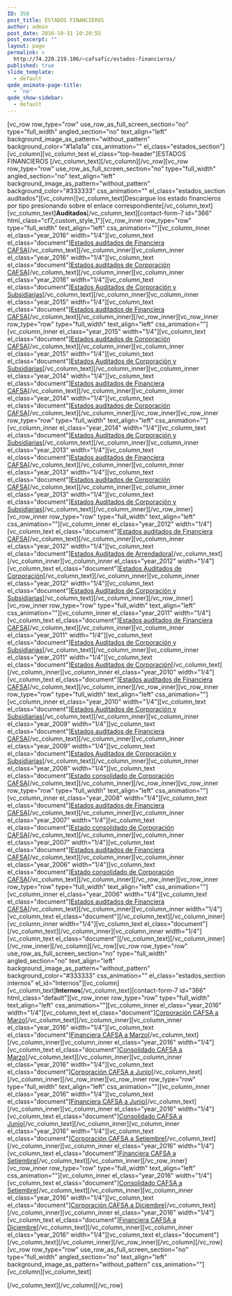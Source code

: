 ```yaml
---
ID: 358
post_title: ESTADOS FINANCIEROS
author: admin
post_date: 2016-10-31 10:20:55
post_excerpt: ""
layout: page
permalink: >
  http://74.220.219.106/~cafsafic/estados-financieros/
published: true
slide_template:
  - default
qode_animate-page-title:
  - 'no'
qode_show-sidebar:
  - default
---
```

[vc_row row_type="row" use_row_as_full_screen_section="no" type="full_width" angled_section="no" text_align="left" background_image_as_pattern="without_pattern" background_color="#1a1a1a" css_animation="" el_class="estados_section"][vc_column][vc_column_text el_class="top-header"]<span class="colortext">ESTADOS</span> <span class="require">FINANCIEROS</span>
[/vc_column_text][/vc_column][/vc_row][vc_row row_type="row" use_row_as_full_screen_section="no" type="full_width" angled_section="no" text_align="left" background_image_as_pattern="without_pattern" background_color="#333333" css_animation="" el_class="estados_section auditados"][vc_column][vc_column_text]Descargue los estado financieros por tipo presionando sobre el enlace correspondiente[/vc_column_text][vc_column_text]<b>Auditados</b>[/vc_column_text][contact-form-7 id="366" html_class="cf7_custom_style_1"][vc_row_inner row_type="row" type="full_width" text_align="left" css_animation=""][vc_column_inner el_class="year_2016" width="1/4"][vc_column_text el_class="document"]<a href="http://74.220.219.106/~cafsafic/wp-content/uploads/2016/10/Estados20Auditados20Financiera2020161.pdf">Estados auditados
de Financiera CAFSA</a>[/vc_column_text][/vc_column_inner][vc_column_inner el_class="year_2016" width="1/4"][vc_column_text el_class="document"]<a href="http://74.220.219.106/~cafsafic/wp-content/uploads/2016/10/Estados20Auditados20Corporacion2020161.pdf">Estados auditados
de Corporación CAFSA</a>[/vc_column_text][/vc_column_inner][vc_column_inner el_class="year_2016" width="1/4"][vc_column_text el_class="document"]<a href="http://74.220.219.106/~cafsafic/wp-content/uploads/2016/10/Estados20Auditados20Subsidiarias2020161.pdf">Estados Auditados
de Corporación y Subsidiarias</a>[/vc_column_text][/vc_column_inner][vc_column_inner el_class="year_2015" width="1/4"][vc_column_text el_class="document"]<a href="http://74.220.219.106/~cafsafic/wp-content/uploads/2016/10/Estados20Auditados20Financiera2020151.pdf">Estados auditados
de Financiera CAFSA</a>[/vc_column_text][/vc_column_inner][/vc_row_inner][vc_row_inner row_type="row" type="full_width" text_align="left" css_animation=""][vc_column_inner el_class="year_2015" width="1/4"][vc_column_text el_class="document"]<a href="http://74.220.219.106/~cafsafic/wp-content/uploads/2016/10/Estados20Auditados20Corporacion2020151.pdf">Estados auditados
de Corporación CAFSA</a>[/vc_column_text][/vc_column_inner][vc_column_inner el_class="year_2015" width="1/4"][vc_column_text el_class="document"]<a href="http://74.220.219.106/~cafsafic/wp-content/uploads/2016/10/Estados20Auditados20Subsidiarias2020151.pdf">Estados Auditados
de Corporación y Subsidiarias</a>[/vc_column_text][/vc_column_inner][vc_column_inner el_class="year_2014" width="1/4"][vc_column_text el_class="document"]<a href="http://74.220.219.106/~cafsafic/wp-content/uploads/2016/10/Estados20Auditados20Financiera2020141.pdf">Estados auditados
de Financiera CAFSA</a>[/vc_column_text][/vc_column_inner][vc_column_inner el_class="year_2014" width="1/4"][vc_column_text el_class="document"]<a href="http://74.220.219.106/~cafsafic/wp-content/uploads/2016/10/Estados20Auditados20Corporacion2020141.pdf">Estados auditados
de Corporación CAFSA</a>[/vc_column_text][/vc_column_inner][/vc_row_inner][vc_row_inner row_type="row" type="full_width" text_align="left" css_animation=""][vc_column_inner el_class="year_2014" width="1/4"][vc_column_text el_class="document"]<a href="http://74.220.219.106/~cafsafic/wp-content/uploads/2016/10/Estados20Auditados20Subsidiarias2020141.pdf">Estados Auditados
de Corporación y Subsidiarias</a>[/vc_column_text][/vc_column_inner][vc_column_inner el_class="year_2013" width="1/4"][vc_column_text el_class="document"]<a href="http://74.220.219.106/~cafsafic/wp-content/uploads/2016/10/Estados20Auditados20Financiera2020131.pdf">Estados auditados
de Financiera CAFSA</a>[/vc_column_text][/vc_column_inner][vc_column_inner el_class="year_2013" width="1/4"][vc_column_text el_class="document"]<a href="http://74.220.219.106/~cafsafic/wp-content/uploads/2016/10/Estados20Auditados20Corporacion2020131.pdf">Estados auditados
de Corporación CAFSA</a>[/vc_column_text][/vc_column_inner][vc_column_inner el_class="year_2013" width="1/4"][vc_column_text el_class="document"]<a href="http://74.220.219.106/~cafsafic/wp-content/uploads/2016/10/Estados20Auditados20Subsidiarias2020131.pdf">Estados Auditados
de Corporación y Subsidiarias</a>[/vc_column_text][/vc_column_inner][/vc_row_inner][vc_row_inner row_type="row" type="full_width" text_align="left" css_animation=""][vc_column_inner el_class="year_2012" width="1/4"][vc_column_text el_class="document"]<a href="http://74.220.219.106/~cafsafic/wp-content/uploads/2016/10/Estados20Auditados20Financiera2020121.pdf">Estados auditados
de Financiera CAFSA</a>[/vc_column_text][/vc_column_inner][vc_column_inner el_class="year_2012" width="1/4"][vc_column_text el_class="document"]<a href="http://74.220.219.106/~cafsafic/wp-content/uploads/2016/10/Estados20Auditados20Arrendadora2020121.pdf">Estados Auditados
de Arrendadora</a>[/vc_column_text][/vc_column_inner][vc_column_inner el_class="year_2012" width="1/4"][vc_column_text el_class="document"]<a href="http://74.220.219.106/~cafsafic/wp-content/uploads/2016/10/Estados20Auditados20Corporacion2020121.pdf">Estados Auditados
de Corporación</a>[/vc_column_text][/vc_column_inner][vc_column_inner el_class="year_2012" width="1/4"][vc_column_text el_class="document"]<a href="http://74.220.219.106/~cafsafic/wp-content/uploads/2016/10/Estados20Auditados20Subsidiarias2020121.pdf">Estados Auditados
de Corporación y Subsidiarias</a>[/vc_column_text][/vc_column_inner][/vc_row_inner][vc_row_inner row_type="row" type="full_width" text_align="left" css_animation=""][vc_column_inner el_class="year_2011" width="1/4"][vc_column_text el_class="document"]<a href="http://74.220.219.106/~cafsafic/wp-content/uploads/2016/10/Financiera20Estados20Auditados20Diciembre2020111.pdf">Estados auditados
de Financiera CAFSA</a>[/vc_column_text][/vc_column_inner][vc_column_inner el_class="year_2011" width="1/4"][vc_column_text el_class="document"]<a href="http://74.220.219.106/~cafsafic/wp-content/uploads/2016/10/Auditados_Corporacion_Subsidiarias_20111.pdf">Estados Auditados
de Corporación y Subsidiarias</a>[/vc_column_text][/vc_column_inner][vc_column_inner el_class="year_2011" width="1/4"][vc_column_text el_class="document"]<a href="http://74.220.219.106/~cafsafic/wp-content/uploads/2016/10/Auditados_Corporacion_20111.pdf">Estados Auditados
de Corporación</a>[/vc_column_text][/vc_column_inner][vc_column_inner el_class="year_2010" width="1/4"][vc_column_text el_class="document"]<a href="http://74.220.219.106/~cafsafic/wp-content/uploads/2016/10/Auditados_Corporacion_Subsidiarias_20101.pdf">Estados auditados
de Financiera CAFSA</a>[/vc_column_text][/vc_column_inner][/vc_row_inner][vc_row_inner row_type="row" type="full_width" text_align="left" css_animation=""][vc_column_inner el_class="year_2010" width="1/4"][vc_column_text el_class="document"]<a href="http://74.220.219.106/~cafsafic/wp-content/uploads/2016/10/Auditados_Corporacion_Subsidiarias_20101-1.pdf">Estados Auditados
de Corporación y Subsidiarias</a>[/vc_column_text][/vc_column_inner][vc_column_inner el_class="year_2009" width="1/4"][vc_column_text el_class="document"]<a href="http://74.220.219.106/~cafsafic/wp-content/uploads/2016/10/Estados20Financieros20Auditados20Diciembre2020091.pdf">Estados auditados
de Financiera CAFSA</a>[/vc_column_text][/vc_column_inner][vc_column_inner el_class="year_2009" width="1/4"][vc_column_text el_class="document"]<a href="http://74.220.219.106/~cafsafic/wp-content/uploads/2016/10/Auditados_Corporacion_Subsidiarias_20091.pdf">Estados Auditados
de Corporación y Subsidiarias</a>[/vc_column_text][/vc_column_inner][vc_column_inner el_class="year_2008" width="1/4"][vc_column_text el_class="document"]<a href="http://74.220.219.106/~cafsafic/wp-content/uploads/2016/10/Consolidado20Diciembre2020081.pdf">Estado consolidado
de Corporación CAFSA</a>[/vc_column_text][/vc_column_inner][/vc_row_inner][vc_row_inner row_type="row" type="full_width" text_align="left" css_animation=""][vc_column_inner el_class="year_2008" width="1/4"][vc_column_text el_class="document"]<a href="http://74.220.219.106/~cafsafic/wp-content/uploads/2016/10/Estados20Financieros20Auditados20Diciembre2020081.pdf">Estados auditados
de Financiera CAFSA</a>[/vc_column_text][/vc_column_inner][vc_column_inner el_class="year_2007" width="1/4"][vc_column_text el_class="document"]<a href="http://74.220.219.106/~cafsafic/wp-content/uploads/2016/10/Estados20Auditados20Corporacion20Diciembre2020071.pdf">Estado consolidado
de Corporación CAFSA</a>[/vc_column_text][/vc_column_inner][vc_column_inner el_class="year_2007" width="1/4"][vc_column_text el_class="document"]<a href="http://74.220.219.106/~cafsafic/wp-content/uploads/2016/10/Financiera20Estados20Auditados20Diciembre2020071.pdf">Estados auditados
de Financiera CAFSA</a>[/vc_column_text][/vc_column_inner][vc_column_inner el_class="year_2006" width="1/4"][vc_column_text el_class="document"]<a href="http://74.220.219.106/~cafsafic/wp-content/uploads/2016/10/Estados20Auditados20Corporacion20Diciembre2020061.pdf">Estado consolidado
de Corporación CAFSA</a>[/vc_column_text][/vc_column_inner][/vc_row_inner][vc_row_inner row_type="row" type="full_width" text_align="left" css_animation=""][vc_column_inner el_class="year_2006" width="1/4"][vc_column_text el_class="document"]<a href="http://74.220.219.106/~cafsafic/wp-content/uploads/2016/10/Estados20Auditados20Financiera20Diciembre2020061.pdf">Estados auditados
de Financiera CAFSA</a>[/vc_column_text][/vc_column_inner][vc_column_inner width="1/4"][vc_column_text el_class="document"][/vc_column_text][/vc_column_inner][vc_column_inner width="1/4"][vc_column_text el_class="document"][/vc_column_text][/vc_column_inner][vc_column_inner width="1/4"][vc_column_text el_class="document"][/vc_column_text][/vc_column_inner][/vc_row_inner][/vc_column][/vc_row][vc_row row_type="row" use_row_as_full_screen_section="no" type="full_width" angled_section="no" text_align="left" background_image_as_pattern="without_pattern" background_color="#333333" css_animation="" el_class="estados_section internos" el_id="Internos"][vc_column][vc_column_text]<b>Internos</b>[/vc_column_text][contact-form-7 id="366" html_class="default"][vc_row_inner row_type="row" type="full_width" text_align="left" css_animation=""][vc_column_inner el_class="year_2016" width="1/4"][vc_column_text el_class="document"]<a href="http://74.220.219.106/~cafsafic/wp-content/uploads/2016/10/CorporacionMarzo20163.pdf">Corporación CAFSA a
Marzo</a>[/vc_column_text][/vc_column_inner][vc_column_inner el_class="year_2016" width="1/4"][vc_column_text el_class="document"]<a href="http://74.220.219.106/~cafsafic/wp-content/uploads/2016/10/FinancieraMarzo20161.pdf">Financiera CAFSA a
Marzo</a>[/vc_column_text][/vc_column_inner][vc_column_inner el_class="year_2016" width="1/4"][vc_column_text el_class="document"]<a href="http://74.220.219.106/~cafsafic/wp-content/uploads/2016/10/ConsolidadoMarzo20161.pdf">Consolidado CAFSA a
Marzo</a>[/vc_column_text][/vc_column_inner][vc_column_inner el_class="year_2016" width="1/4"][vc_column_text el_class="document"]<a href="http://74.220.219.106/~cafsafic/wp-content/uploads/2016/10/CorporacionJunio20161.pdf">Corporación CAFSA a
Junio</a>[/vc_column_text][/vc_column_inner][/vc_row_inner][vc_row_inner row_type="row" type="full_width" text_align="left" css_animation=""][vc_column_inner el_class="year_2016" width="1/4"][vc_column_text el_class="document"]<a href="http://74.220.219.106/~cafsafic/wp-content/uploads/2016/10/FinancieraJunio20161.pdf">Financiera CAFSA a
Junio</a>[/vc_column_text][/vc_column_inner][vc_column_inner el_class="year_2016" width="1/4"][vc_column_text el_class="document"]<a href="http://74.220.219.106/~cafsafic/wp-content/uploads/2016/10/ConsolidadoJunio20161.pdf">Consolidado CAFSA a
Junio</a>[/vc_column_text][/vc_column_inner][vc_column_inner el_class="year_2016" width="1/4"][vc_column_text el_class="document"]<a href="http://74.220.219.106/~cafsafic/wp-content/uploads/2016/10/CorporacionSetiembre20161.pdf">Corporación CAFSA a
Setiembre</a>[/vc_column_text][/vc_column_inner][vc_column_inner el_class="year_2016" width="1/4"][vc_column_text el_class="document"]<a href="http://74.220.219.106/~cafsafic/wp-content/uploads/2016/10/FinancieraSetiembre20161.pdf">Financiera CAFSA a
Setiembre</a>[/vc_column_text][/vc_column_inner][/vc_row_inner][vc_row_inner row_type="row" type="full_width" text_align="left" css_animation=""][vc_column_inner el_class="year_2016" width="1/4"][vc_column_text el_class="document"]<a href="http://74.220.219.106/~cafsafic/wp-content/uploads/2016/10/ConsolidadoSetiembre20161.pdf">Consolidado CAFSA a
Setiembre</a>[/vc_column_text][/vc_column_inner][vc_column_inner el_class="year_2016" width="1/4"][vc_column_text el_class="document"]<a href="http://74.220.219.106/~cafsafic/wp-content/uploads/2016/10/CorporacionDiciembre20161.pdf">Corporación CAFSA a
Diciembre</a>[/vc_column_text][/vc_column_inner][vc_column_inner el_class="year_2016" width="1/4"][vc_column_text el_class="document"]<a href="http://74.220.219.106/~cafsafic/wp-content/uploads/2016/10/FinancieraDiciembre20161.pdf">Financiera CAFSA a
Diciembre</a>[/vc_column_text][/vc_column_inner][vc_column_inner el_class="year_2016" width="1/4"][vc_column_text el_class="document"][/vc_column_text][/vc_column_inner][/vc_row_inner][/vc_column][/vc_row][vc_row row_type="row" use_row_as_full_screen_section="no" type="full_width" angled_section="no" text_align="left" background_image_as_pattern="without_pattern" css_animation=""][vc_column][vc_column_text]

[/vc_column_text][/vc_column][/vc_row]